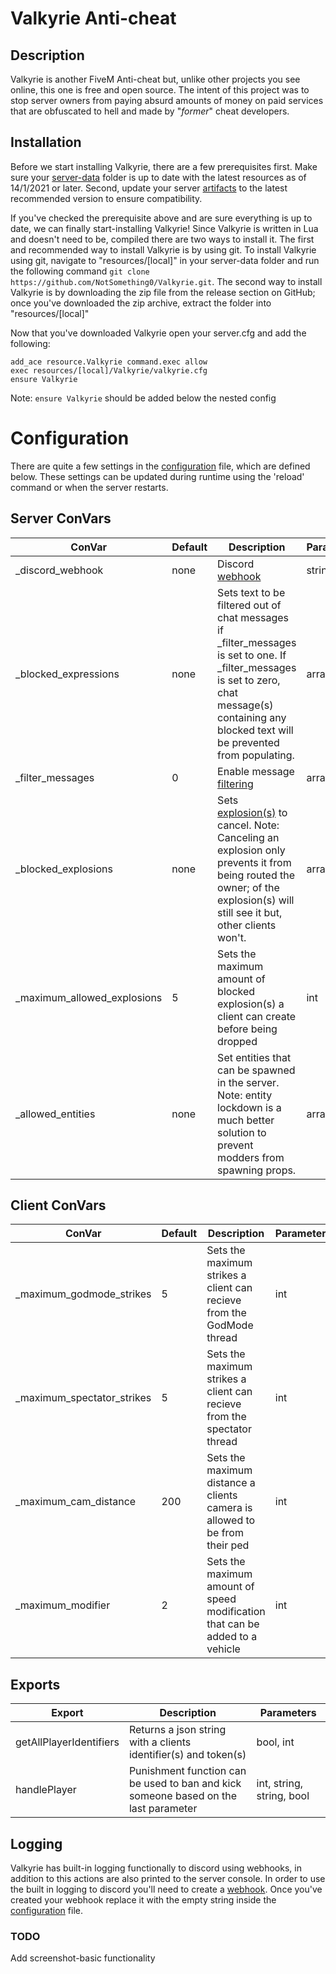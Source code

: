 # Valkyrie Anti-cheat

## Description

Valkyrie is another FiveM Anti-cheat but, unlike other projects you see online, this one is free and open source. The intent of this project was to stop server owners from paying absurd amounts of money on paid services that are obfuscated to hell and made by "*former*" cheat developers.

## Installation

Before we start installing Valkyrie, there are a few prerequisites first. Make sure your [server-data](https://github.com/citizenfx/cfx-server-data) folder is up to date with the latest resources as of 14/1/2021 or later. Second, update your server [artifacts](https://runtime.fivem.net/artifacts/fivem/) to the latest recommended version to ensure compatibility.

If you've checked the prerequisite above and are sure everything is up to date, we can finally start-installing Valkyrie! Since Valkyrie is written in Lua and doesn't need to be, compiled there are two ways to install it. The first and recommended way to install Valkyrie is by using git. To install Valkyrie using git, navigate to "resources/[local]" in your server-data folder and run the following command `git clone https://github.com/NotSomething0/Valkyrie.git`.
The second way to install Valkyrie is by downloading the zip file from the release section on GitHub; once you've downloaded the zip archive, extract the folder into "resources/[local]"

Now that you've downloaded Valkyrie open your server.cfg and add the following:
```
add_ace resource.Valkyrie command.exec allow
exec resources/[local]/Valkyrie/valkyrie.cfg
ensure Valkyrie
```

Note: `ensure Valkyrie` should be added below the nested config

# Configuration

There are quite a few settings in the [configuration](valkyrie.cfg) file, which are defined below. These settings can be updated during runtime using the 'reload' command or when the server restarts.


## Server ConVars

| ConVar | Default | Description | Parameters |
|--------|---------|-------------|------------|
| _discord_webhook | none | Discord [webhook](https://bit.ly/2QN4q1N) | string |
| _blocked_expressions | none | Sets text to be filtered out of chat messages if _filter_messages is set to one. If _filter_messages is set to zero, chat message(s) containing any blocked text will be prevented from populating. | array |
| _filter_messages | 0 | Enable message [filtering](https://imgur.com/a/20B68iS) | array |
| _blocked_explosions | none | Sets [explosion(s)](https://bit.ly/3fiJdpX) to cancel. Note: Canceling an explosion only prevents it from being routed the owner; of the explosion(s) will still see it but, other clients won't. | array |
| _maximum_allowed_explosions | 5 | Sets the maximum amount of blocked explosion(s) a client can create before being dropped | int |
| _allowed_entities | none | Set entities that can be spawned in the server. Note: entity lockdown is a much better solution to prevent modders from spawning props. | array |

## Client ConVars

| ConVar | Default | Description | Parameters |
|--------|---------|-------------|------------|
| _maximum_godmode_strikes | 5 | Sets the maximum strikes a client can recieve from the GodMode thread | int |
| _maximum_spectator_strikes | 5 | Sets the maximum strikes a client can recieve from the spectator thread | int |
| _maximum_cam_distance | 200 | Sets the maximum distance a clients camera is allowed to be from their ped | int |
| _maximum_modifier | 2 | Sets the maximum amount of speed modification that can be added to a vehicle | int |

## Exports

| Export | Description | Parameters |
|--------|-------------|------------|
| getAllPlayerIdentifiers | Returns a json string with a clients identifier(s) and token(s) | bool, int |
| handlePlayer | Punishment function can be used to ban and kick someone based on the last parameter | int, string, string, bool|

## Logging

Valkyrie has built-in logging functionally to discord using webhooks, in addition to this actions are also printed to the server console. In order to use the built in logging to discord you'll need to create a [webhook](https://bit.ly/2QN4q1N). Once you've created your webhook replace it with the empty string inside the [configuration](valkyrie.cfg) file.

### TODO

Add screenshot-basic functionality
